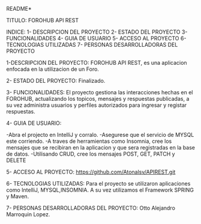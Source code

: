 README*

TITULO: FOROHUB API REST

INDICE:
1- DESCRIPCION DEL PROYECTO 
2- ESTADO DEL PROYECTO 
3- FUNCIONALIDADES 
4- GUIA DE USUARIO 
5- ACCESO AL PROYECTO 
6- TECNOLOGIAS UTILIZADAS 
7- PERSONAS DESARROLLADORAS DEL PROYECTO

1-DESCRIPCION DEL PROYECTO:
FOROHUB API REST, es una aplicacion enfocada en la utilizacion de un Foro. 

2- ESTADO DEL PROYECTO: Finalizado.

3- FUNCIONALIDADES: El proyecto gestiona las interacciones hechas en el FOROHUB, actualizando los topicos, mensajes y respuestas publicadas, a su vez administra usuarios y perfiles autorizados para ingresar y registar respuestas.

4- GUIA DE USUARIO:

-Abra el projecto en IntelliJ y corralo.
-Asegurese que el servicio de MYSQL este corriendo.
-A traves de herramientas como Insomnia, cree los mensajes que se recibiran en la aplicacion y que sera registradas en la base de datos.
-Utilisando CRUD, cree los mensajes POST, GET, PATCH y DELETE


5- ACCESO AL PROYECTO: https://github.com/Atonalsv/APIREST.git

6- TECNOLOGIAS UTILIZADAS: Para el proyecto se utilizaron aplicaciones como IntelliJ, MYSQL,INSOMNIA. A su vez utilizamos el Framework SPRING y Maven.

7- PERSONAS DESARROLLADORAS DEL PROYECTO: Otto Alejandro Marroquin Lopez.
